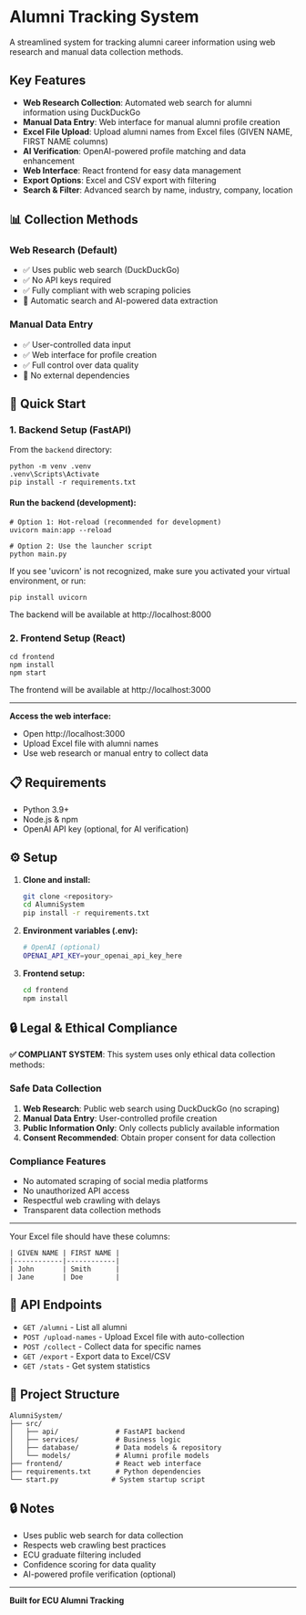 # Alumni Tracking System

A streamlined system for tracking alumni career information using web research and manual data collection methods.

## Key Features

- **Web Research Collection**: Automated web search for alumni information using DuckDuckGo
- **Manual Data Entry**: Web interface for manual alumni profile creation
- **Excel File Upload**: Upload alumni names from Excel files (GIVEN NAME, FIRST NAME columns)
- **AI Verification**: OpenAI-powered profile matching and data enhancement
- **Web Interface**: React frontend for easy data management
- **Export Options**: Excel and CSV export with filtering
- **Search & Filter**: Advanced search by name, industry, company, location

## 📊 Collection Methods

### Web Research (Default)
- ✅ Uses public web search (DuckDuckGo)
- ✅ No API keys required
- ✅ Fully compliant with web scraping policies
- 🔧 Automatic search and AI-powered data extraction

### Manual Data Entry
- ✅ User-controlled data input
- ✅ Web interface for profile creation
- ✅ Full control over data quality
- 🔧 No external dependencies


## 🚀 Quick Start

### 1. Backend Setup (FastAPI)

From the `backend` directory:

```pwsh
python -m venv .venv
.venv\Scripts\Activate
pip install -r requirements.txt
```

#### Run the backend (development):

```pwsh
# Option 1: Hot-reload (recommended for development)
uvicorn main:app --reload

# Option 2: Use the launcher script
python main.py
```

If you see 'uvicorn' is not recognized, make sure you activated your virtual environment, or run:
```pwsh
pip install uvicorn
```

The backend will be available at http://localhost:8000

### 2. Frontend Setup (React)

```pwsh
cd frontend
npm install
npm start
```

The frontend will be available at http://localhost:3000

---

**Access the web interface:**
- Open http://localhost:3000
- Upload Excel file with alumni names
- Use web research or manual entry to collect data

## 📋 Requirements

- Python 3.9+
- Node.js & npm
- OpenAI API key (optional, for AI verification)

## ⚙️ Setup

1. **Clone and install:**
   ```bash
   git clone <repository>
   cd AlumniSystem
   pip install -r requirements.txt
   ```

2. **Environment variables (.env):**
   ```bash
   # OpenAI (optional)
   OPENAI_API_KEY=your_openai_api_key_here
   ```

3. **Frontend setup:**
   ```bash
   cd frontend
   npm install
   ```

## 🔒 Legal & Ethical Compliance

**✅ COMPLIANT SYSTEM**: This system uses only ethical data collection methods:

### **Safe Data Collection**
1. **Web Research**: Public web search using DuckDuckGo (no scraping)
2. **Manual Data Entry**: User-controlled profile creation
3. **Public Information Only**: Only collects publicly available information
4. **Consent Recommended**: Obtain proper consent for data collection

### **Compliance Features**
- No automated scraping of social media platforms
- No unauthorized API access
- Respectful web crawling with delays
- Transparent data collection methods

---

Your Excel file should have these columns:
```
| GIVEN NAME | FIRST NAME |
|------------|------------|
| John       | Smith      |
| Jane       | Doe        |
```

## 🔧 API Endpoints

- `GET /alumni` - List all alumni
- `POST /upload-names` - Upload Excel file with auto-collection
- `POST /collect` - Collect data for specific names
- `GET /export` - Export data to Excel/CSV
- `GET /stats` - Get system statistics

## 📁 Project Structure

```
AlumniSystem/
├── src/
│   ├── api/              # FastAPI backend
│   ├── services/         # Business logic
│   ├── database/         # Data models & repository
│   └── models/           # Alumni profile models
├── frontend/             # React web interface
├── requirements.txt      # Python dependencies
└── start.py             # System startup script
```

## 🔒 Notes

- Uses public web search for data collection
- Respects web crawling best practices
- ECU graduate filtering included
- Confidence scoring for data quality
- AI-powered profile verification (optional)

---

**Built for ECU Alumni Tracking**
